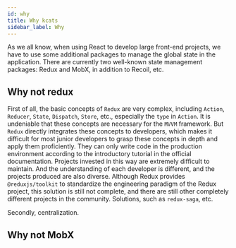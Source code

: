 ```yaml
---
id: why
title: Why kcats
sidebar_label: Why
---
```


As we all know, when using React to develop large front-end projects, we
have to use some additional packages to manage the global state in the
application. There are currently two well-known state management packages:
Redux and MobX, in addition to Recoil, etc.

## Why not redux

First of all, the basic concepts of `Redux` are very complex, including
`Action`, `Reducer`, `State`, `Dispatch`, `Store`, etc., especially the
`type` in `Action`. It is undeniable that these concepts are necessary
for the `MVVM` framework. But `Redux` directly integrates these concepts
to developers, which makes it difficult for most junior developers to
grasp these concepts in depth and apply them proficiently. They can only
write code in the production environment according to the introductory
tutorial in the official documentation. Projects invested in this way
are extremely difficult to maintain. And the understanding of each
developer is different, and the projects produced are also diverse.
Although Redux provides `@reduxjs/toolkit` to standardize the engineering
paradigm of the Redux project, this solution is still not complete, and
there are still other completely different projects in the community.
Solutions, such as `redux-saga`, etc.

Secondly, centralization.

## Why not MobX
